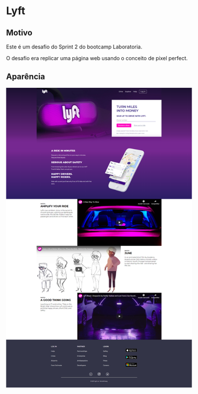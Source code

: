 # Lyft

## Motivo
Este é um desafio do Sprint 2 do bootcamp Laboratoria.

O desafio era replicar uma página web usando o conceito de pixel perfect.

## Aparência
![Screenshot](lyft_screenshot.png)
